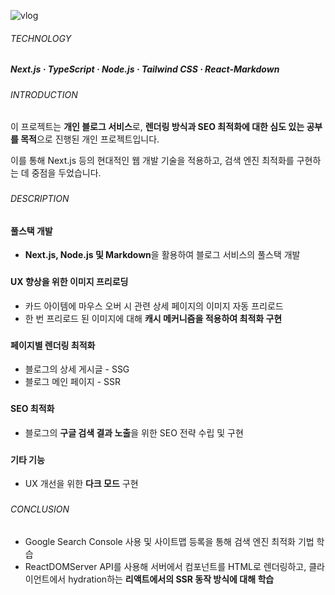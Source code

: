 ![vlog](https://github.com/jhchoi1182/portfolio/assets/116577489/70ed7fdb-ea95-42d1-ab02-091e3a961e05)

###### TECHNOLOGY

##### Next.js · TypeScript · Node.js · Tailwind CSS · React-Markdown

###

###### INTRODUCTION

이 프로젝트는 **개인 블로그 서비스**로, **렌더링 방식과 SEO 최적화에 대한 심도 있는 공부를 목적**으로 진행된 개인 프로젝트입니다.

이를 통해 Next.js 등의 현대적인 웹 개발 기술을 적용하고, 검색 엔진 최적화를 구현하는 데 중점을 두었습니다.

###

###### DESCRIPTION

#### 풀스택 개발

- **Next.js, Node.js 및 Markdown**을 활용하여 블로그 서비스의 풀스택 개발

###

#### UX 향상을 위한 이미지 프리로딩

- 카드 아이템에 마우스 오버 시 관련 상세 페이지의 이미지 자동 프리로드
- 한 번 프리로드 된 이미지에 대해 **캐시 메커니즘을 적용하여 최적화 구현**

###

#### 페이지별 렌더링 최적화

- 블로그의 상세 게시글 - SSG
- 블로그 메인 페이지 - SSR

###

#### SEO 최적화

- 블로그의 **구글 검색 결과 노출**을 위한 SEO 전략 수립 및 구현

###

#### 기타 기능

- UX 개선을 위한 **다크 모드** 구현

###

###### CONCLUSION

- Google Search Console 사용 및 사이트맵 등록을 통해 검색 엔진 최적화 기법 학습
- ReactDOMServer API를 사용해 서버에서 컴포넌트를 HTML로 렌더링하고, 클라이언트에서 hydration하는 **리액트에서의 SSR 동작 방식에 대해 학습**
